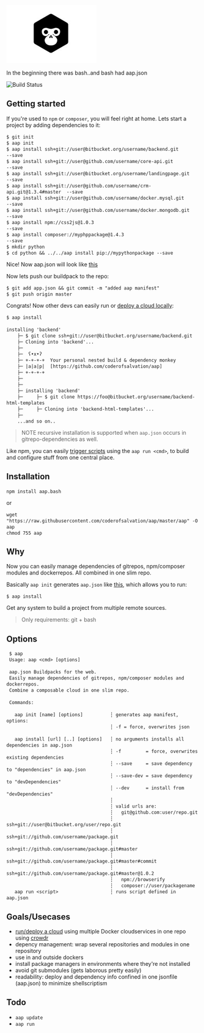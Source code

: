 <img alt="" src="doc/logo.jpg"/>

In the beginning there was bash..and bash had aap.json

![Build Status](https://travis-ci.org/coderofsalvation/aap.svg?branch=master)

## Getting started 

If you're used to `npm` or `composer`, you will feel right at home.
Lets start a project by adding dependencies to it:

    $ git init 
    $ aap init
    $ aap install ssh+git://user@bitbucket.org/username/backend.git            --save
    $ aap install ssh+git://user@github.com/username/core-api.git              --save
    $ aap install ssh+git://user@bitbucket.org/username/landingpage.git        --save
    $ aap install ssh+git://user@github.com/username/crm-api.git@1.3.4#master  --save
    $ aap install ssh+git://user@github.com/username/docker.mysql.git          --save
    $ aap install ssh+git://user@github.com/username/docker.mongodb.git        --save
    $ aap install npm://css2js@1.0.3                                           --save 
    $ aap install composer://myphppackage@1.4.3                                --save 
    $ mkdir python
    $ cd python && ../../aap install pip://mypythonpackage --save 
 
Nice! Now aap.json will look like [this](doc/aap.json)

Now lets push our buildpack to the repo:

    $ git add app.json && git commit -m "added aap manifest"
    $ git push origin master

Congrats! Now other devs can easily run or [deploy a cloud locally](doc/cloud.md):

    $ aap install

    installing 'backend'
        ├─ $ git clone ssh+git://user@bitbucket.org/username/backend.git
        ├─ Cloning into 'backend'...
        ├─ 
        ├─  ʕ•x•ʔ
        ├─ +-+-+-+  Your personal nested build & dependency monkey
        ├─ |a|a|p|  [https://github.com/coderofsalvation/aap]
        ├─ +-+-+-+
        ├─ 
        ├─   
        ├─ installing 'backend'
        ├─     ├─ $ git clone https://foo@bitbucket.org/username/backend-html-templates 
        ├─     ├─ Cloning into 'backend-html-templates'...
        ├─ 
        ...and so on..
        

> NOTE recursive installation is supported when `aap.json` occurs in gitrepo-dependencies as well.

Like npm, you can easily [trigger scripts](docs/scripts.md) using the `aap run <cmd>`, to build and configure stuff from one central place.

## Installation

    npm install aap.bash

or 

    wget "https://raw.githubusercontent.com/coderofsalvation/aap/master/aap" -O aap
    chmod 755 aap

## Why

Now you can easily manage dependencies of gitrepos, npm/composer modules and dockerrepos.
All combined in one slim repo.

Basically `aap init` generates `aap.json` like [this](doc/aap.json), which allows you to run:

    $ aap install

Get any system to build a project from multiple remote sources.

> Only requirements: git + bash

## Options 

     $ aap
     Usage: aap <cmd> [options]
     
     aap.json Buildpacks for the web.
     Easily manage dependencies of gitrepos, npm/composer modules and dockerrepos.
     Combine a composable cloud in one slim repo.

     Commands:

       aap init [name] [options]          ┆ generates aap manifest, options:
                                          ┆ -f = force, overwrites json

       aap install [url] [..] [options]   ┆ no arguments installs all dependencies in aap.json
                                          ┆ -f         = force, overwrites existing dependencies
                                          ┆ --save     = save dependency to "dependencies" in aap.json
                                          ┆ --save-dev = save dependency to "devDependencies"
                                          ┆ --dev      = install from "devDependencies"
                                          ┆
                                          ┆ valid urls are:
                                          ┆   git@github.com:user/repo.git
                                          ┆   ssh+git://user@bitbucket.org/user/repo.git
                                          ┆   ssh+git://github.com/username/package.git
                                          ┆   ssh+git://github.com/username/package.git#master
                                          ┆   ssh+git://github.com/username/package.git#master#commit
                                          ┆   ssh+git://github.com/username/package.git#master@1.0.2
                                          ┆   npm://browserify 
                                          ┆   composer://user/packagename
       aap run <script>                   ┆ runs script defined in aap.json 
     
## Goals/Usecases 

* [run/deploy a cloud](doc/cloud.md) using multiple Docker cloudservices in one repo using [crowdr](https://github.com/polonskiy/crowdr)
* depency management: wrap several repositories and modules in one repository
* use in and outside dockers 
* install package managers in environments where they're not installed
* avoid git submodules (gets laborous pretty easily)
* readability: deploy and dependency info confined in one jsonfile (aap.json) to minimize shellscriptism

## Todo 

* `aap update`
* `aap run`

